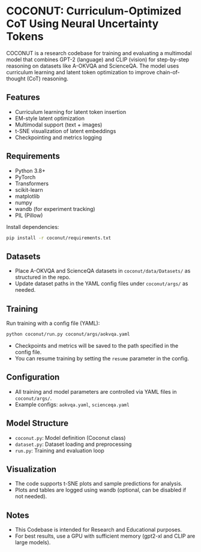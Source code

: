 # COCONUT: Curriculum-Optimized CoT Using Neural Uncertainty Tokens

COCONUT is a research codebase for training and evaluating a multimodal model that combines GPT-2 (language) and CLIP (vision) for step-by-step reasoning on datasets like A-OKVQA and ScienceQA. The model uses curriculum learning and latent token optimization to improve chain-of-thought (CoT) reasoning.

## Features
- Curriculum learning for latent token insertion
- EM-style latent optimization
- Multimodal support (text + images)
- t-SNE visualization of latent embeddings
- Checkpointing and metrics logging

## Requirements
- Python 3.8+
- PyTorch
- Transformers
- scikit-learn
- matplotlib
- numpy
- wandb (for experiment tracking)
- PIL (Pillow)

Install dependencies:
```bash
pip install -r coconut/requirements.txt
```

## Datasets
- Place A-OKVQA and ScienceQA datasets in `coconut/data/Datasets/` as structured in the repo.
- Update dataset paths in the YAML config files under `coconut/args/` as needed.

## Training
Run training with a config file (YAML):
```bash
python coconut/run.py coconut/args/aokvqa.yaml
```

- Checkpoints and metrics will be saved to the path specified in the config file.
- You can resume training by setting the `resume` parameter in the config.

## Configuration
- All training and model parameters are controlled via YAML files in `coconut/args/`.
- Example configs: `aokvqa.yaml`, `scienceqa.yaml`

## Model Structure
- `coconut.py`: Model definition (Coconut class)
- `dataset.py`: Dataset loading and preprocessing
- `run.py`: Training and evaluation loop

## Visualization
- The code supports t-SNE plots and sample predictions for analysis.
- Plots and tables are logged using wandb (optional, can be disabled if not needed).

## Notes
- This Codebase is intended for Research and Educational purposes.
- For best results, use a GPU with sufficient memory (gpt2-xl and CLIP are large models).
